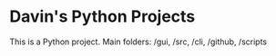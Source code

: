 # Davin's Python Projects
This is a Python project.
Main folders: /gui, /src, /cli, /github, /scripts
